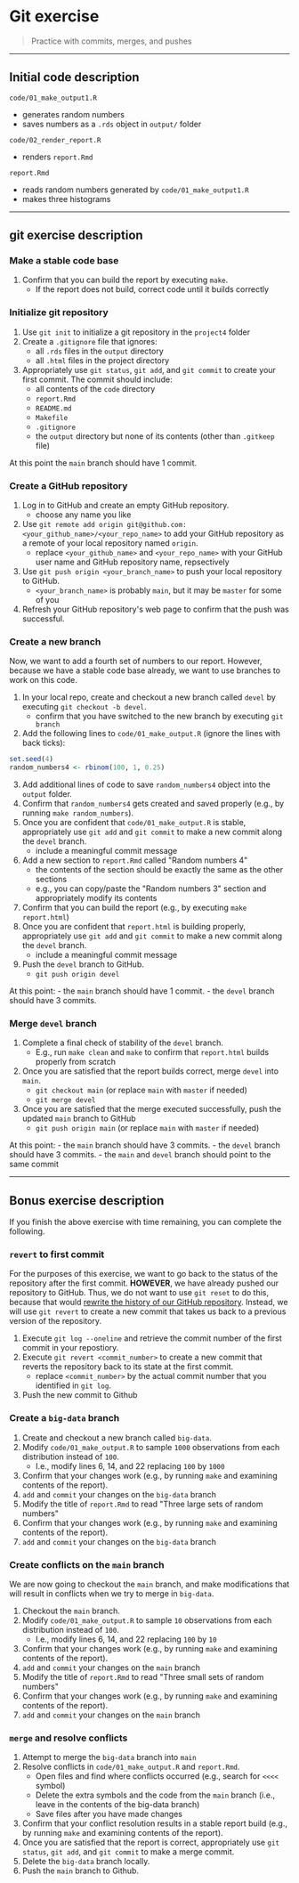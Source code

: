# Git exercise

> Practice with commits, merges, and pushes

------------------------------------------------------------------------

## Initial code description

`code/01_make_output1.R`
- generates random numbers
- saves numbers as a `.rds` object in `output/` folder

`code/02_render_report.R`
- renders `report.Rmd`

`report.Rmd`
- reads random numbers generated by `code/01_make_output1.R`
- makes three histograms

------------------------------------------------------------------------

## git exercise description

### Make a stable code base

1. Confirm that you can build the report by executing `make`.
	- If the report does not build, correct code until it builds correctly

### Initialize git repository 

1. Use `git init` to initialize a git repository in the `project4` folder
2. Create a `.gitignore` file that ignores:
	- all `.rds` files in the `output` directory
	- all `.html` files in the project directory
3. Appropriately use `git status`, `git add`, and `git commit` to create your first commit. The commit should include: 
	- all contents of the `code` directory
	- `report.Rmd`
	- `README.md`
	- `Makefile`
	- `.gitignore`
	- the `output` directory but none of its contents (other than `.gitkeep` file)

At this point the `main` branch should have 1 commit.

### Create a GitHub repository

1. Log in to GitHub and create an empty GitHub repository.
	- choose any name you like
2. Use `git remote add origin git@github.com:<your_github_name>/<your_repo_name>` to add your GitHub repository as a remote of your local repository named `origin`.
	- replace `<your_github_name>` and `<your_repo_name>` with your GitHub user name and GitHub repository name, repsectively
3. Use `git push origin <your_branch_name>` to push your local repository to GitHub.
	- `<your_branch_name>` is probably `main`, but it may be `master` for some of you
4. Refresh your GitHub repository's web page to confirm that the push was successful.

### Create a new branch

Now, we want to add a fourth set of numbers to our report. However, because we have a stable code base already, we want to use branches to work on this code.

1. In your local repo, create and checkout a new branch called `devel` by executing `git checkout -b devel`.
	- confirm that you have switched to the new branch by executing `git branch`
2. Add the following lines to `code/01_make_output.R` (ignore the lines with back ticks):

```r
set.seed(4)
random_numbers4 <- rbinom(100, 1, 0.25)
```

3. Add additional lines of code to save `random_numbers4` object into the `output` folder.
4. Confirm that `random_numbers4` gets created and saved properly (e.g., by running `make random_numbers`).
5. Once you are confident that `code/01_make_output.R` is stable, appropriately use `git add` and `git commit` to make a new commit along the `devel` branch.
	- include a meaningful commit message
6. Add a new section to `report.Rmd` called "Random numbers 4"
	- the contents of the section should be exactly the same as the other sections
	- e.g., you can copy/paste the "Random numbers 3" section and appropriately modify its contents
7. Confirm that you can build the report (e.g., by executing `make report.html`)
8. Once you are confident that `report.html` is building properly, appropriately use `git add` and `git commit` to make a new commit along the `devel` branch.
	- include a meaningful commit message
9. Push the `devel` branch to GitHub.
	- `git push origin devel`

At this point: 
	- the `main` branch should have 1 commit.
	- the `devel` branch should have 3 commits.

### Merge `devel` branch

1. Complete a final check of stability of the `devel` branch.
	- E.g., run `make clean` and `make` to confirm that `report.html` builds properly from scratch
2. Once you are satisfied that the report builds correct, merge `devel` into `main`.
	- `git checkout main` (or replace `main` with `master` if needed)
	- `git merge devel`
3. Once you are satisfied that the merge executed successfully, push the updated `main` branch to GitHub
	- `git push origin main` (or replace `main` with `master` if needed)

At this point: 
	- the `main` branch should have 3 commits.
	- the `devel` branch should have 3 commits.
	- the `main` and `devel` branch should point to the same commit

------------------------------------------------------------------------

## Bonus exercise description

If you finish the above exercise with time remaining, you can complete the following.

### `revert` to first commit

For the purposes of this exercise, we want to go back to the status of the repository after the first commit. __HOWEVER__, we have already pushed our repository to GitHub. Thus, we do not want to use `git reset` to do this, because that would [rewrite the history of our GitHub repository](https://git-scm.com/book/en/v2/Git-Tools-Rewriting-History). Instead, we will use `git revert` to create a new commit that takes us back to a previous version of the repository.

1. Execute `git log --oneline` and retrieve the commit number of the first commit in your repostiory.
2. Execute `git revert <commit_number>` to create a new commit that reverts the repository back to its state at the first commit.
	- replace `<commit_number>` by the actual commit number that you identified in `git log`.
3. Push the new commit to Github

### Create a `big-data` branch

1. Create and checkout a new branch called `big-data`.
2. Modify `code/01_make_output.R` to sample `1000` observations from each distribution instead of `100`.
	- I.e., modify lines 6, 14, and 22 replacing `100` by `1000`
3. Confirm that your changes work (e.g., by running `make` and examining contents of the report).
4. `add` and `commit` your changes on the `big-data` branch
5. Modify the title of `report.Rmd` to read "Three large sets of random numbers"
6. Confirm that your changes work (e.g., by running `make` and examining contents of the report).
7. `add` and `commit` your changes on the `big-data` branch

### Create conflicts on the `main` branch

We are now going to checkout the `main` branch, and make modifications that will result in conflicts when we try to merge in `big-data`.

1. Checkout the `main` branch.
2. Modify `code/01_make_output.R` to sample `10` observations from each distribution instead of `100`.
	- I.e., modify lines 6, 14, and 22 replacing `100` by `10`
3. Confirm that your changes work (e.g., by running `make` and examining contents of the report).
4. `add` and `commit` your changes on the `main` branch
5. Modify the title of `report.Rmd` to read "Three small sets of random numbers"
6. Confirm that your changes work (e.g., by running `make` and examining contents of the report).
7. `add` and `commit` your changes on the `main` branch

### `merge` and resolve conflicts

1. Attempt to merge the `big-data` branch into `main`
2. Resolve conflicts in `code/01_make_output.R` and `report.Rmd`.
	- Open files and find where conflicts occurred (e.g., search for `<<<<` symbol)
	- Delete the extra symbols and the code from the `main` branch (i.e., leave in the contents of the big-data branch)
	- Save files after you have made changes
3. Confirm that your conflict resolution results in a stable report build (e.g., by running `make` and examining contents of the report).
4. Once you are satisfied that the report is correct, appropriately use `git status`, `git add`, and `git commit` to make a merge commit.
5. Delete the `big-data` branch locally.
6. Push the `main` branch to Github.

